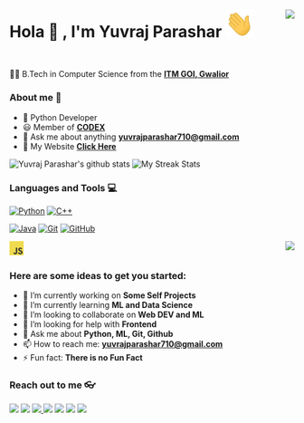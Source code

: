# Hola 👐 , I'm Yuvraj Parashar <img src="https://raw.githubusercontent.com/ABSphreak/ABSphreak/master/gifs/Hi.gif" width="50px"> <img  align='right' src="https://user-images.githubusercontent.com/66880935/142005338-078cc96d-91c6-4df5-bba0-264b38222bdb.png">
</br>

👨‍🎓 B.Tech in Computer Science from the **[ITM GOI, Gwalior](http://www.itmgoi.in/)** 

### About me :eyes:

- :dart: Python Developer  
- :smiley: Member of **[CODEX](https://github.com/codex-iter)** 
- :e-mail: Ask me about anything  **[yuvrajparashar710@gmail.com](yuvrajparashar710@gmail.com)**
- :satellite: My Website **[Click Here](https://iamyp01.github.io/#/)**

![Yuvraj Parashar's github stats](https://github-readme-stats.vercel.app/api?username=iamyp01&show_icons=true&theme=dracula)
![My Streak Stats](https://github-readme-streak-stats.herokuapp.com/?user=iamyp01&theme=tokyonight)


### Languages and Tools :computer:

[![Python](https://img.shields.io/badge/-Python-0175C2?style=flat&logo=python&link=https://github.com/iamyp01)](https://github.com/iamyp01)
[![C++](https://img.shields.io/badge/-C++-02569B?style=flat&logo=cpp&link=https://github.com/iamyp01)](https://github.com/iamyp01)

[![Java](https://img.shields.io/badge/Java-orange?style=flat&logo=java&logoColor=white&link=https://github.com/sumitt1080)](https://github.com/iamyp01)
[![Git](https://img.shields.io/badge/-Git-black?style=flat&logo=git&link=https://github.com/iamyp01)](https://github.com/iamyp01) [![GitHub](https://img.shields.io/badge/-GitHub-181717?style=flat&logo=github&link=https://github.com/iamyp01)](https://github.com/iamyp01)

<code><img height="25" src="https://raw.githubusercontent.com/github/explore/80688e429a7d4ef2fca1e82350fe8e3517d3494d/topics/javascript/javascript.png"></code>  <img align="right" src="https://github-readme-stats.vercel.app/api/top-langs/?username=iamyp01&theme=dracula&hide_langs_below=1" /></br>


### Here are some ideas to get you started:

- 🔭 I’m currently working on **Some Self Projects**
- 🌱 I’m currently learning **ML and Data Science**
- 👯 I’m looking to collaborate on **Web DEV and ML**
- 🤔 I’m looking for help with **Frontend**
- 💬 Ask me about **Python, ML, Git, Github**
- 📫 How to reach me: **yuvrajparashar710@gmail.com**
- ⚡ Fun fact: **There is no Fun Fact**
<!-- - 😄 Pronouns: ... -->


### Reach out to me 👓
  [<img src="https://img.icons8.com/color/48/000000/linkedin.png" width="3.5%"/>](https://www.linkedin.com/in/iamyp01/)
  [<img src="https://img.icons8.com/bubbles/50/4a90e2/domain.png" width="3.5%"/>](https://iamyp01.github.io)
  <a href="mailto:yuvrajparashar710@gmail.com"> <img src="https://img.icons8.com/fluent/48/000000/gmail.png" width="3.5%"/> </a>
  [<img src="https://img.icons8.com/fluent/48/4a90e2/github.png" width="3.5%"/>](https://github.com/iamyp01)
  [<img src="https://img.icons8.com/color/48/000000/twitter.png" width="3.5%"/>](https://twitter.com/iamyp01)
  [<img src="https://img.icons8.com/color/48/4a90e2/GeeksforGeeks.png" width="3.5%"/>](https://auth.geeksforgeeks.org/user/iamyp01/articles)
  [<img src="https://img.icons8.com/color/48/000000/stackoverflow.png"/>](https://stackoverflow.com/users/13826047/yuvraj-parashar)
